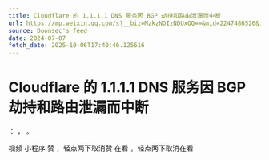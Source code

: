 ```yaml
---
title: Cloudflare 的 1.1.1.1 DNS 服务因 BGP 劫持和路由泄漏而中断
url: https://mp.weixin.qq.com/s?__biz=MzkzNDIzNDUxOQ==&mid=2247486526&idx=4&sn=d05a9cc9f93411ff21230b2055be8789
source: Doonsec's feed
date: 2024-07-07
fetch_date: 2025-10-06T17:40:46.125616
---
```


# Cloudflare 的 1.1.1.1 DNS 服务因 BGP 劫持和路由泄漏而中断

：
，
。

视频
小程序
赞
，轻点两下取消赞
在看
，轻点两下取消在看